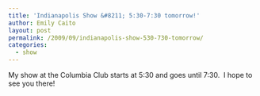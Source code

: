 ```yaml
---
title: 'Indianapolis Show &#8211; 5:30-7:30 tomorrow!'
author: Emily Caito
layout: post
permalink: /2009/09/indianapolis-show-530-730-tomorrow/
categories:
  - show
---
```

My show at the Columbia Club starts at 5:30 and goes until 7:30.  I hope to see you there!